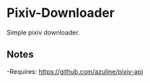 # Pixiv-Downloader
Simple pixiv downloader.

## Notes
-Requires: https://github.com/azuline/pixiv-api
